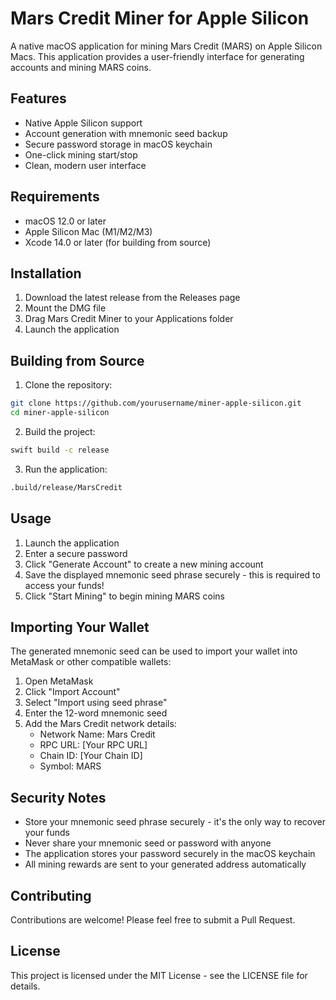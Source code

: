 # Mars Credit Miner for Apple Silicon

A native macOS application for mining Mars Credit (MARS) on Apple Silicon Macs. This application provides a user-friendly interface for generating accounts and mining MARS coins.

## Features

- Native Apple Silicon support
- Account generation with mnemonic seed backup
- Secure password storage in macOS keychain
- One-click mining start/stop
- Clean, modern user interface

## Requirements

- macOS 12.0 or later
- Apple Silicon Mac (M1/M2/M3)
- Xcode 14.0 or later (for building from source)

## Installation

1. Download the latest release from the Releases page
2. Mount the DMG file
3. Drag Mars Credit Miner to your Applications folder
4. Launch the application

## Building from Source

1. Clone the repository:
```bash
git clone https://github.com/yourusername/miner-apple-silicon.git
cd miner-apple-silicon
```

2. Build the project:
```bash
swift build -c release
```

3. Run the application:
```bash
.build/release/MarsCredit
```

## Usage

1. Launch the application
2. Enter a secure password
3. Click "Generate Account" to create a new mining account
4. Save the displayed mnemonic seed phrase securely - this is required to access your funds!
5. Click "Start Mining" to begin mining MARS coins

## Importing Your Wallet

The generated mnemonic seed can be used to import your wallet into MetaMask or other compatible wallets:

1. Open MetaMask
2. Click "Import Account"
3. Select "Import using seed phrase"
4. Enter the 12-word mnemonic seed
5. Add the Mars Credit network details:
   - Network Name: Mars Credit
   - RPC URL: [Your RPC URL]
   - Chain ID: [Your Chain ID]
   - Symbol: MARS

## Security Notes

- Store your mnemonic seed phrase securely - it's the only way to recover your funds
- Never share your mnemonic seed or password with anyone
- The application stores your password securely in the macOS keychain
- All mining rewards are sent to your generated address automatically

## Contributing

Contributions are welcome! Please feel free to submit a Pull Request.

## License

This project is licensed under the MIT License - see the LICENSE file for details.